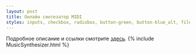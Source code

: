 ```yaml
---
layout: post
title: Онлайн синтезатор MIDI
styles: inputs, checkbox, radiobox, button-green, button-blue_alt, file-chooser
---
```


Подробное описание и ссылки смотрите [здесь](/projects/midi-synthesizer).
{% include MusicSynthesizer.html %}
